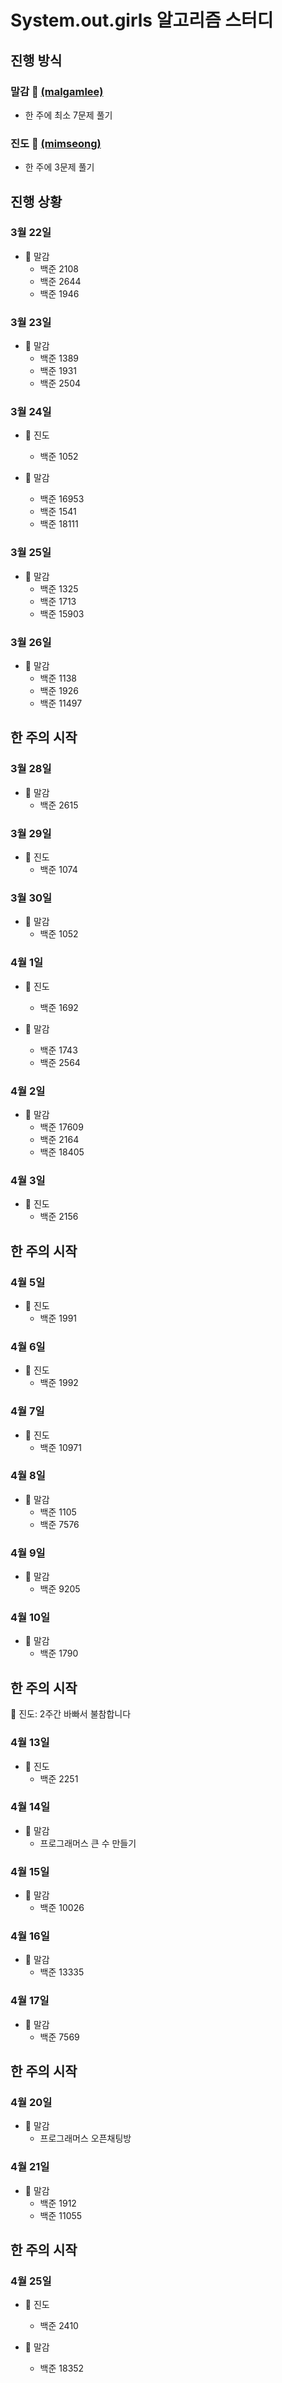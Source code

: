 # System.out.girls 알고리즘 스터디

## 진행 방식

### 말감 🎱 [(malgamlee)](https://github.com/malgamlee)

- 한 주에 최소 7문제 풀기

### 진도 🧶 [(mimseong)](https://github.com/mimseong)

- 한 주에 3문제 풀기

## 진행 상황

### 3월 22일

- 🎱 말감
  - 백준 2108
  - 백준 2644
  - 백준 1946

### 3월 23일

- 🎱 말감
  - 백준 1389
  - 백준 1931
  - 백준 2504

### 3월 24일

- 🧶 진도
  - 백준 1052

- 🎱 말감
  - 백준 16953
  - 백준 1541
  - 백준 18111

### 3월 25일

- 🎱 말감
  - 백준 1325
  - 백준 1713
  - 백준 15903

### 3월 26일

- 🎱 말감
  - 백준 1138
  - 백준 1926
  - 백준 11497

## 한 주의 시작

### 3월 28일
- 🎱 말감
  - 백준 2615

### 3월 29일

- 🧶 진도
  - 백준 1074

### 3월 30일
- 🎱 말감
  - 백준 1052

### 4월 1일
- 🧶 진도
  - 백준 1692

- 🎱 말감
  - 백준 1743
  - 백준 2564

### 4월 2일
- 🎱 말감
  - 백준 17609
  - 백준 2164
  - 백준 18405

### 4월 3일
- 🧶 진도
  - 백준 2156

## 한 주의 시작

### 4월 5일
- 🧶 진도
  - 백준 1991

### 4월 6일

- 🧶 진도
  - 백준 1992

### 4월 7일

- 🧶 진도
  - 백준 10971

### 4월 8일
- 🎱 말감
  - 백준 1105
  - 백준 7576

### 4월 9일
- 🎱 말감
  - 백준 9205

### 4월 10일
- 🎱 말감
  - 백준 1790

## 한 주의 시작

🧶 진도: 2주간 바빠서 불참합니다

### 4월 13일
- 🧶 진도
  - 백준 2251

### 4월 14일
- 🎱 말감
  - 프로그래머스 큰 수 만들기

### 4월 15일
- 🎱 말감
  - 백준 10026

### 4월 16일
- 🎱 말감
  - 백준 13335

### 4월 17일
- 🎱 말감
  - 백준 7569

## 한 주의 시작

### 4월 20일
- 🎱 말감
  - 프로그래머스 오픈채팅방

### 4월 21일
- 🎱 말감
  - 백준 1912
  - 백준 11055

## 한 주의 시작

### 4월 25일
- 🧶 진도
  - 백준 2410

- 🎱 말감
  - 백준 18352

